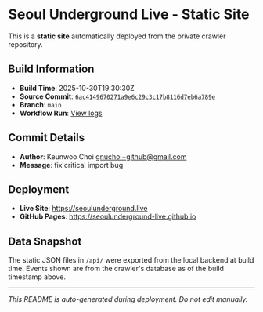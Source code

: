 # Seoul Underground Live - Static Site

This is a **static site** automatically deployed from the private crawler repository.

## Build Information

- **Build Time**: 2025-10-30T19:30:30Z
- **Source Commit**: [`6ac4149670271a9e6c29c3c17b8116d7eb6a789e`](https://github.com/keunwoochoi/seoulunderground.live/commit/6ac4149670271a9e6c29c3c17b8116d7eb6a789e)
- **Branch**: `main`
- **Workflow Run**: [View logs](https://github.com/keunwoochoi/seoulunderground.live/actions/runs/18952768583)

## Commit Details

- **Author**: Keunwoo Choi <gnuchoi+github@gmail.com>
- **Message**: fix critical import bug

## Deployment

- **Live Site**: https://seoulunderground.live
- **GitHub Pages**: https://seoulunderground-live.github.io

## Data Snapshot

The static JSON files in `/api/` were exported from the local backend at build time.
Events shown are from the crawler's database as of the build timestamp above.

---

*This README is auto-generated during deployment. Do not edit manually.*
